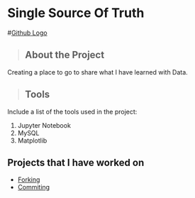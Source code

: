 # Single Source Of Truth

#[Github Logo](https://github.githubassets.com/images/modules/logos_page/Octocat.png "Github logo - markdown")

<a class="anchor" id="about the project"></a>
>## About the Project
Creating a place to go to share what I have learned with Data.
<a class="anchor" id="tools"></a>

>## Tools
Include a list of the tools used in the project:
1. Jupyter Notebook
2. MySQL
3. Matplotlib


## Projects that I have worked on
* [Forking](https://singlesourceoftruth.github.io/Spoon-Knife/)
* [Commiting](https://github.com/SingleSourceOfTruth/PCDE-Activity-9.1)
  

